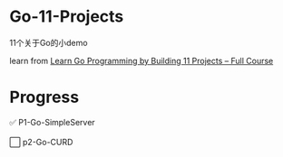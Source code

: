 # Go-11-Projects
11个关于Go的小demo


learn from [Learn Go Programming by Building 11 Projects – Full Course](https://www.youtube.com/watch?v=jFfo23yIWac)

# Progress
:white_check_mark: P1-Go-SimpleServer </br></br>
:white_large_square: p2-Go-CURD
